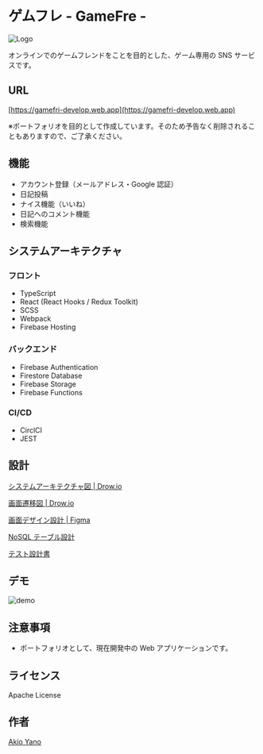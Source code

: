 # ゲムフレ - GameFre -

![Logo](https://user-images.githubusercontent.com/50258433/114296250-360de280-9ae5-11eb-8aa6-e5f37587c029.png)

オンラインでのゲームフレンドをことを目的とした、ゲーム専用の SNS サービスです。

## URL

[https://gamefri-develop.web.app](https://gamefri-develop.web.app)

※ポートフォリオを目的として作成しています。そのため予告なく削除されることもありますので、ご了承ください。

## 機能

-   アカウント登録（メールアドレス・Google 認証）
-   日記投稿
-   ナイス機能（いいね）
-   日記へのコメント機能
-   検索機能

## システムアーキテクチャ

### フロント

-   TypeScript
-   React (React Hooks / Redux Toolkit)
-   SCSS
-   Webpack
-   Firebase Hosting

### バックエンド

-   Firebase Authentication
-   Firestore Database
-   Firebase Storage
-   Firebase Functions

### CI/CD

-   CirclCI
-   JEST

## 設計

[システムアーキテクチャ図 | Drow.io](https://app.diagrams.net/#G18t-yQU9zHGWhxXlimM6lLm00VVo--2qw)

[画面遷移図 | Drow.io](https://drive.google.com/file/d/12aOQ-RLpe29DhBFEwlB7hkRPsoGvFO6h/view)

[画面デザイン設計 | Figma](https://www.figma.com/file/HSyJdXKzRqMHOUYlPDH3a8/%E7%94%BB%E9%9D%A2%E3%83%87%E3%82%B6%E3%82%A4%E3%83%B3-for-WEB?node-id=0%3A1)

[NoSQL テーブル設計](https://docs.google.com/spreadsheets/d/1JgNsf_6CDRcioexxKPhaqMXlLiXx8-773UpSgGYmXBY/edit?usp=sharing)

[テスト設計書](https://docs.google.com/spreadsheets/d/1upi4UFiQxSNsRuPCO1lObkuu0SqE6tPdV8C9byEN65c/edit?usp=sharing)

## デモ

![demo](https://user-images.githubusercontent.com/50258433/114296595-314a2e00-9ae7-11eb-8e56-c523a3790fd9.gif)

## 注意事項

-   ポートフォリオとして、現在開発中の Web アプリケーションです。

## ライセンス

Apache License

## 作者

[Akio Yano](https://github.com/AkiUnleash)
